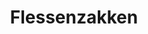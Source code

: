 ---
title: Flessenzakken
description: Ons assortiment van flessenzakken.
category: draagtassen
details: ['Kleur: bordeaux kraft en transparant', 'Formaat: 9x8x37 cm (transparant, 1000 stuks)
10x9x35 cm (lushandvat, 25 stuks)
10x8x41 cm (blokbodem kraft, 250 stuks)']
image: flessenzakken.jpg
---